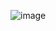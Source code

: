 ![image](https://user-images.githubusercontent.com/57319180/147467049-576a56a9-c4bd-4fa8-bbcb-1c4db1bf4444.png)
